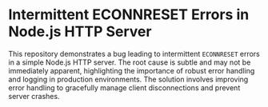 # Intermittent ECONNRESET Errors in Node.js HTTP Server

This repository demonstrates a bug leading to intermittent `ECONNRESET` errors in a simple Node.js HTTP server. The root cause is subtle and may not be immediately apparent, highlighting the importance of robust error handling and logging in production environments.  The solution involves improving error handling to gracefully manage client disconnections and prevent server crashes.